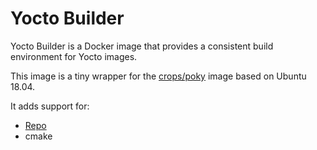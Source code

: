 # Yocto Builder

Yocto Builder is a Docker image that provides a consistent build environment for Yocto images.

This image is a tiny wrapper for the [crops/poky](https://github.com/crops/poky-container) image based on Ubuntu 18.04.

It adds support for:

- [Repo](https://gerrit.googlesource.com/git-repo/)
- cmake
